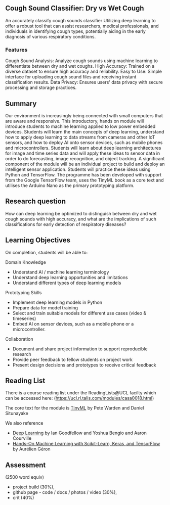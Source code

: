 ## Cough Sound Classifier: Dry vs Wet Cough

An accurately classify cough sounds classifier Utilizing deep learning to offer a robust tool that can assist researchers, medical professionals, and individuals in identifying cough types, potentially aiding in the early diagnosis of various respiratory conditions.

### Features
Cough Sound Analysis: Analyze cough sounds using machine learning to differentiate between dry and wet coughs.
High Accuracy: Trained on a diverse dataset to ensure high accuracy and reliability.
Easy to Use: Simple interface for uploading cough sound files and receiving instant classification results.
Data Privacy: Ensures users' data privacy with secure processing and storage practices.

## Summary

Our environment is increasingly being connected with small computers that are aware and responsive. This introductory, hands on module will introduce students to machine learning applied to low power embedded devices. Students will learn the main concepts of deep learning, understand how to apply deep learning to data streams from cameras and other IoT sensors, and how to deploy AI onto sensor devices, such as mobile phones and microcontrollers. Students will learn about deep learning architectures for image and time series data and will apply these ideas to sensor data in order to do forecasting, image recognition, and object tracking.  A significant component of the module will be an individual project to build and deploy an intelligent sensor application. Students will practice these ideas using Python and TensorFlow. The programme has been developed with support from the Google TensorFlow team, uses the TinyML book as a core text and utilises the Arduino Nano as the primary prototyping platform.

## Research question 
How can deep learning be optimized to distinguish between dry and wet cough sounds with high accuracy, and what are the implications of such classifications for early detection of respiratory diseases?

## Learning Objectives

On completion, students will be able to:

Domain Knowledge
 - Understand AI / machine learning terminology
 - Understand deep learning opportunities and limitations
 - Understand different types of deep learning models

Prototyping Skills
 - Implement deep learning models in Python
 - Prepare data for model training
 - Select and train suitable models for different use cases (video & timeseries)
 - Embed AI on sensor devices, such as a mobile phone or a microcontroller.

Collaboration
 - Document and share project information to support reproducible research
 - Provide peer feedback to fellow students on project work
 - Present design decisions and prototypes to receive critical feedback


## Reading List

There is a course reading list under the ReadingLists@UCL facilty which can be accessed here: (https://ucl.rl.talis.com/modules/casa0018.html)

The core text for the module is [TinyML](https://tinymlbook.com/) by Pete Warden and Daniel Situnayake  

We also reference
- [Deep Learning](https://www.deeplearningbook.org/) by Ian Goodfellow and Yoshua Bengio and Aaron Courville
- [Hands-On Machine Learning with Scikit-Learn, Keras, and TensorFlow](https://www.oreilly.com/library/view/hands-on-machine-learning/9781492032632/) by Aurélien Géron


## Assessment

(2500 word equiv)
- project build (30%),
- github page - code / docs / photos / video (30%),
- crit (40%)


